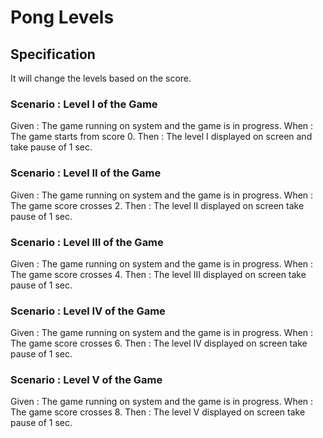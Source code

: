 # Pong Levels

## Specification

It will change the levels based on the score.

### Scenario : Level I of the Game

Given : The game running on system and the game is in progress.
When  : The game starts from score 0.
Then  : The level I displayed on screen and take pause of 1 sec.

### Scenario : Level II of the Game

Given : The game running on system and the game is in progress.
When  : The game score crosses 2.
Then  : The level II displayed on screen take pause of 1 sec.

### Scenario : Level III of the Game

Given : The game running on system and the game is in progress.
When  : The game score crosses 4.
Then  : The level III displayed on screen take pause of 1 sec.

### Scenario : Level IV of the Game

Given : The game running on system and the game is in progress.
When  : The game score crosses 6.
Then  : The level IV displayed on screen take pause of 1 sec.

### Scenario : Level V of the Game

Given : The game running on system and the game is in progress.
When  : The game score crosses 8.
Then  : The level V displayed on screen take pause of 1 sec.
